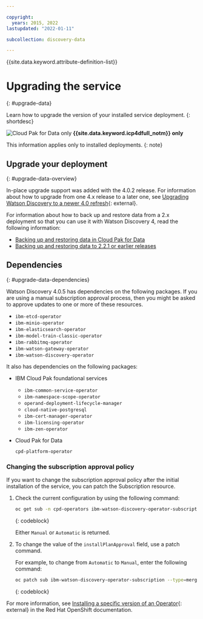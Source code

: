 ```yaml
---

copyright:
  years: 2015, 2022
lastupdated: "2022-01-11"

subcollection: discovery-data

---
```


{{site.data.keyword.attribute-definition-list}}

# Upgrading the service
{: #upgrade-data}

Learn how to upgrade the version of your installed service deployment.
{: shortdesc}

![Cloud Pak for Data only](images/desktop.png) **{{site.data.keyword.icp4dfull_notm}} only**

This information applies only to installed deployments.
{: note}

## Upgrade your deployment
{: #upgrade-data-overview}

In-place upgrade support was added with the 4.0.2 release. For information about how to upgrade from one 4.x release to a later one, see [Upgrading Watson Discovery to a newer 4.0 refresh](https://www.ibm.com/docs/en/cloud-paks/cp-data/4.0?topic=discovery-upgrading-watson-version-40){: external}.

For information about how to back up and restore data from a 2.x deployment so that you can use it with Watson Discovery 4, read the following information:

-   [Backing up and restoring data in Cloud Pak for Data](/docs/discovery-data?topic=discovery-data-backup-restore)
-   [Backing up and restoring data to 2.2.1 or earlier releases](/docs/discovery-data?topic=discovery-data-backup-restore-prior)

## Dependencies
{: #upgrade-data-dependencies}

Watson Discovery 4.0.5 has dependencies on the following packages. If you are using a manual subscription approval process, then you might be asked to approve updates to one or more of these resources.

-   `ibm-etcd-operator`
-   `ibm-minio-operator`
-   `ibm-elasticsearch-operator`
-   `ibm-model-train-classic-operator`
-   `ibm-rabbitmq-operator`
-   `ibm-watson-gateway-operator`
-   `ibm-watson-discovery-operator`

It also has dependencies on the following packages:

-   IBM Cloud Pak foundational services

    -   `ibm-common-service-operator`
    -   `ibm-namespace-scope-operator`
    -   `operand-deployment-lifecycle-manager`
    -   `cloud-native-postgresql`
    -   `ibm-cert-manager-operator`
    -   `ibm-licensing-operator`
    -   `ibm-zen-operator`

-   Cloud Pak for Data

    `cpd-platform-operator`

### Changing the subscription approval policy

If you want to change the subscription approval policy after the initial installation of the service, you can patch the Subscription resource. 

1.  Check the current configuration by using the following command:

    ```bash
    oc get sub -n cpd-operators ibm-watson-discovery-operator-subscription -o jsonpath='{.spec.installPlanApproval}{"\n"}'
    ```
    {: codeblock}

    Either `Manual` or `Automatic` is returned. 
    
1.  To change the value of the `installPlanApproval` field, use a patch command. 

    For example, to change from `Automatic` to `Manual`, enter the following command:

    ```bash
    oc patch sub ibm-watson-discovery-operator-subscription --type=merge --patch '{"spec": {"installPlanApproval": "Manual"}}'
    ```
    {: codeblock}

For more information, see [Installing a specific version of an Operator](https://access.redhat.com/documentation/en-us/openshift_container_platform/4.8/html/operators/user-tasks#olm-installing-specific-version-cli_olm-installing-operators-in-namespace){: external} in the Red Hat OpenShift documentation.
